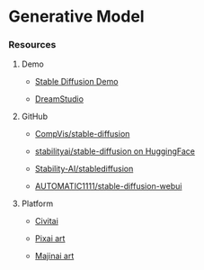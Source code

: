 # Generative Model

### Resources

1. Demo

    - [Stable Diffusion Demo](https://huggingface.co/spaces/stabilityai/stable-diffusion)

    - [DreamStudio](https://dreamstudio.ai/)
1. GitHub

    - [CompVis/stable-diffusion](https://github.com/CompVis/stable-diffusion)

    - [stabilityai/stable-diffusion on HuggingFace](https://huggingface.co/spaces/stabilityai/stable-diffusion)

    - [Stability-AI/stablediffusion](https://github.com/Stability-AI/stablediffusion)

    - [AUTOMATIC1111/stable-diffusion-webui](https://github.com/AUTOMATIC1111/stable-diffusion-webui)

2. Platform

    - [Civitai](https://civitai.com/)

    - [Pixai art](https://pixai.art/)

    - [Majinai art](https://majinai.art/)